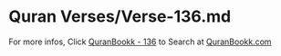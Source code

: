 # Quran Verses/Verse-136.md 

For more infos, Click [QuranBookk - 136](https://www.quranbookk.com/quran/search?q=136) to Search at [QuranBookk.com](http://quranbookk.com/)